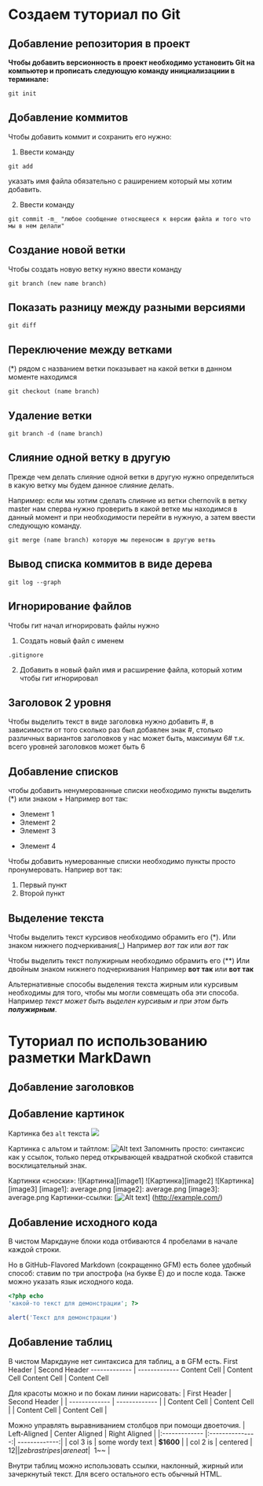 # Создаем туториал по Git

## Добавление репозитория в проект

**Чтобы добавить версионность в проект необходимо установить  Git на компьютер и прописать следующую команду инициализациии в терминале:**
```
git init
```
## Добавление коммитов

Чтобы добавить коммит и сохранить его нужно:

1. Ввести команду
```
git add
 ```
 указать имя файла обязательно с раширением который мы хотим добавить.
 
2. Ввести команду
```
git commit -m_ "любое сообщение относящееся к версии файла и того что мы в нем делали"
```
## Cоздание новой ветки
Чтобы создать новую ветку нужно ввести команду

```
git branch (new name branch)
```
## Показать разницу между разными версиями

```
git diff
```
## Переключение между ветками 
(*) рядом с названием ветки показывает на какой ветки в данном моменте находимся

```
git checkout (name branch)
```
## Удаление ветки

```
git branch -d (name branch)
```
## Слияние одной ветку в другую
Прежде чем делать слияние одной ветки в другую нужно определиться в какую ветку мы будем данное слияние делать.

Например: если мы хотим сделать слияние из ветки chernovik в ветку master нам сперва нужно проверить в какой ветке мы находимся в данный момент и при необходимости перейти в нужную, а затем ввести следующую команду.

```
git merge (name branch) которую мы переносим в другую ветвь
```
## Вывод списка коммитов в виде дерева

```
git log --graph
```
## Игнорирование файлов

Чтобы гит начал игнорировать файлы нужно
1. Создать новый файл с именем

```
.gitignore
```
2. Добавить в новый файл имя и расширение файла, который хотим чтобы гит игнорировал

## Заголовок 2 уровня

Чтобы выделить текст в виде заголовка нужно добавить #, в зависимости от того сколько раз был добавлен знак #, столько различных вариантов заголовков у нас может быть, максимум 6# т.к. всего уровней заголовков может быть 6

## Добавление списков

чтобы добавить ненумерованные списки необходимо пункты выделить (*) или знаком +
Например вот так:

* Элемент 1
* Элемент 2
* Элемент 3
+ Элемент 4

Чтобы добавить нумерованные списки необходимо пункты просто пронумеровать.
Наприер вот так:

1. Первый пункт
2. Второй пункт

## Выделение текста

Чтобы выделить текст курсивов необходимо обрамить его (*). Или знаком нижнего подчеркивания(_)
Например *вот так* или _вот так_

Чтобы выделить текст полужирным необходимо обрамить его (**)
Или двойным знаком нижнего подчеркивания
Например **вот так** или __вот так__

Альтернативные способы выделения текста жирным или курсивым необходимы для того, чтобы мы могли совмещать оба эти способа. Например _текст может быть выделен курсивым и при этом быть **полужирным**_.

# Туториал по использованию разметки MarkDawn

##  Добавление заголовков













## Добавление картинок

Картинка без `alt` текста
![](average.png)

Картинка с альтом и тайтлом:
![Alt text](average.png "среднее значение")
Запомнить просто: синтаксис как у ссылок, только перед
открывающей квадратной скобкой ставится восклицательный
знак.

Картинки «сноски»:
![Картинка][image1]
![Картинка][image2]
![Картинка][image3]
[image1]: average.png
[image2]: average.png
[image3]: average.png
Картинки-ссылки:
[![Alt text](average.png)]
(http://example.com/)











## Добавление исходного кода

В чистом Маркдауне блоки кода отбиваются 4 пробелами в
начале каждой строки.

Но в GitHub-Flavored Markdown (сокращенно GFM) есть
более удобный способ: ставим по три апострофа (на букве
Ё) до и после кода. Также можно указать язык исходного
кода.

```php
<?php echo
'какой-то текст для демонстрации'; ?>
```

```js
alert('Текст для демонстрации')
```


## Добавление таблиц

В чистом Маркдауне нет синтаксиса для таблиц, а в GFM
есть.
First Header | Second Header
------------- | -------------
Content Cell | Content Cell
Content Cell | Content Cell

Для красоты можно и по бокам линии нарисовать:
| First Header | Second Header |
| ------------- | ------------- |
| Content Cell | Content Cell |
| Content Cell | Content Cell |

Можно управлять выравниванием столбцов при помощи
двоеточия.
| Left-Aligned | Center Aligned | Right Aligned |
|:------------- |:---------------:| -------------:|
| col 3 is | some wordy text | **$1600** |
| col 2 is | centered | $12 |
| zebra stripes | are neat | ~~$1~~ |

Внутри таблиц можно использовать ссылки, наклонный,
жирный или зачеркнутый текст.
Для всего остального есть обычный HTML.
